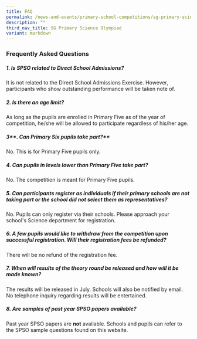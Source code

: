 ```yaml
---
title: FAQ
permalink: /news-and-events/primary-school-competitions/sg-primary-science-olympiad/faq/
description: ""
third_nav_title: SG Primary Science Olympiad
variant: markdown
---
```

### **Frequently Asked Questions**

##### **1\. Is SPSO related to Direct School Admissions?**
It is not related to the Direct School Admissions Exercise. However, participants who show outstanding performance will be taken note of.

##### **2\. Is there an age limit?**
As long as the pupils are enrolled in Primary Five as of the year of competition, he/she will be allowed to participate regardless of his/her age.

##### 3**\. Can Primary Six pupils take part?**
No. This is for Primary Five pupils only.

##### **4\. Can pupils in levels lower than Primary Five take part?**
No. The competition is meant for Primary Five pupils.

##### **5\. Can participants register as individuals if their primary schools are not taking part or the school did not select them as representatives?**
No. Pupils can only register via their schools. Please approach your school's Science department for registration.

##### **6\. A few pupils would like to withdraw from the competition upon successful registration. Will their registration fees be refunded?**
There will be no refund of the registration fee.

##### **7\. When will results of the theory round be released and how will it be made known?**
The results will be released in July. Schools will also be notified by email. No telephone inquiry regarding results will be entertained.

##### **8. Are samples of past year SPSO papers available?**
Past year SPSO papers are **not** available. Schools and pupils can refer to the SPSO sample questions found on this website.